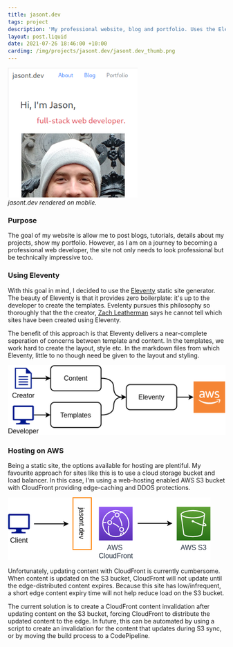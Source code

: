 ```yaml
---
title: jasont.dev
tags: project
description: 'My professional website, blog and portfolio. Uses the Eleventy static site generator.'
layout: post.liquid
date: 2021-07-26 18:46:00 +10:00
cardimg: /img/projects/jasont.dev/jasont.dev_thumb.png
---
```

![Screenshot of jasont.dev rendered on mobile](/img/projects/jasont.dev/jasont.dev_thumb.png)  
*jasont.dev rendered on mobile.*  
### Purpose
The goal of my website is allow me to post blogs, tutorials, details about my projects, show my portfolio. 
However, as I am on a journey to becoming a professional 
web developer, the site not only needs to look professional
but be technically impressive too.  

### Using Eleventy
With this goal in mind, I decided to use the [Eleventy](https://www.11ty.dev/) static site generator. The beauty of Eleventy is that it
provides zero boilerplate: it's up to the developer to create the templates. Evelenty pursues this philosophy so thoroughly that the the creator, [Zach Leatherman](https://www.zachleat.com/) says he cannot tell which sites have 
been created using Eleventy.  
  
The benefit of this approach is that Eleventy delivers a 
near-complete seperation of concerns between template and content. In the templates, we work hard to create the layout, style etc. In the markdown files from which Eleventy, little to no though need be given to the layout
and styling.
  
![Diagram showing process of building AWS](/img/projects/jasont.dev/jasontdev-build-process.png)

### Hosting on AWS
Being a static site, the options available for hosting are
plentiful. My favourite approach for sites like this is to use a cloud storage bucket and load balancer. In this case, I'm using a web-hosting enabled AWS S3 bucket with CloudFront providing
edge-caching and DDOS protections.
  
![Diagram of AWS infrastructure used to host jasont.dev](/img/projects/jasont.dev/jasontdev-hosting-diagram.png)
  
Unfortunately, updating content with CloudFront is currently cumbersome. When content is updated on the S3
bucket, CloudFront will not update until the edge-distributed content expires. Because this site
has low/infrequent, a short edge content expiry time will not help reduce load on the S3 bucket.  

The current solution is to create a CloudFront content invalidation after updating content 
on the S3 bucket, forcing CloudFront to distribute the updated content to the edge. In future,
this can be automated by using a script to create an invalidation for the content that updates
during S3 sync, or by moving the build process to a CodePipeline.